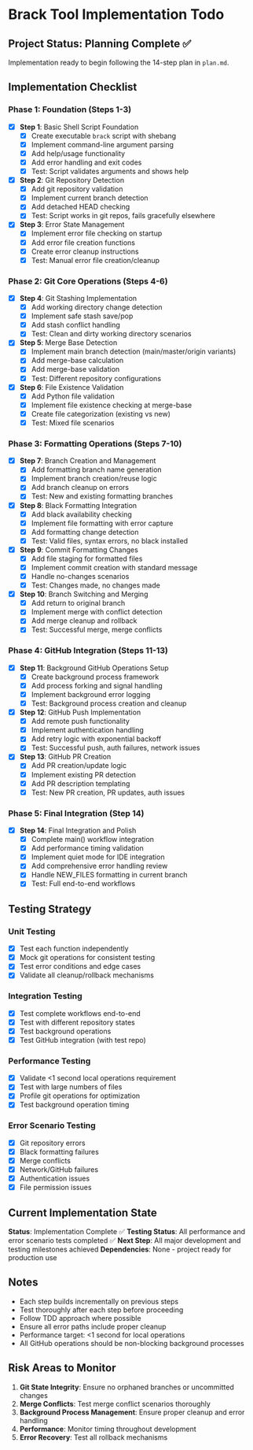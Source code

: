 # Brack Tool Implementation Todo

## Project Status: Planning Complete ✅

Implementation ready to begin following the 14-step plan in `plan.md`.

## Implementation Checklist

### Phase 1: Foundation (Steps 1-3)
- [x] **Step 1**: Basic Shell Script Foundation
  - [x] Create executable `brack` script with shebang
  - [x] Implement command-line argument parsing
  - [x] Add help/usage functionality
  - [x] Add error handling and exit codes
  - [x] Test: Script validates arguments and shows help

- [x] **Step 2**: Git Repository Detection
  - [x] Add git repository validation
  - [x] Implement current branch detection
  - [x] Add detached HEAD checking
  - [x] Test: Script works in git repos, fails gracefully elsewhere

- [x] **Step 3**: Error State Management
  - [x] Implement error file checking on startup
  - [x] Add error file creation functions
  - [x] Create error cleanup instructions
  - [x] Test: Manual error file creation/cleanup

### Phase 2: Git Core Operations (Steps 4-6)
- [x] **Step 4**: Git Stashing Implementation
  - [x] Add working directory change detection
  - [x] Implement safe stash save/pop
  - [x] Add stash conflict handling
  - [x] Test: Clean and dirty working directory scenarios

- [x] **Step 5**: Merge Base Detection
  - [x] Implement main branch detection (main/master/origin variants)
  - [x] Add merge-base calculation
  - [x] Add merge-base validation
  - [x] Test: Different repository configurations

- [x] **Step 6**: File Existence Validation
  - [x] Add Python file validation
  - [x] Implement file existence checking at merge-base
  - [x] Create file categorization (existing vs new)
  - [x] Test: Mixed file scenarios

### Phase 3: Formatting Operations (Steps 7-10)
- [x] **Step 7**: Branch Creation and Management
  - [x] Add formatting branch name generation
  - [x] Implement branch creation/reuse logic
  - [x] Add branch cleanup on errors
  - [x] Test: New and existing formatting branches

- [x] **Step 8**: Black Formatting Integration
  - [x] Add black availability checking
  - [x] Implement file formatting with error capture
  - [x] Add formatting change detection
  - [x] Test: Valid files, syntax errors, no black installed

- [x] **Step 9**: Commit Formatting Changes
  - [x] Add file staging for formatted files
  - [x] Implement commit creation with standard message
  - [x] Handle no-changes scenarios
  - [x] Test: Changes made, no changes made

- [x] **Step 10**: Branch Switching and Merging
  - [x] Add return to original branch
  - [x] Implement merge with conflict detection
  - [x] Add merge cleanup and rollback
  - [x] Test: Successful merge, merge conflicts

### Phase 4: GitHub Integration (Steps 11-13)
- [x] **Step 11**: Background GitHub Operations Setup
  - [x] Create background process framework
  - [x] Add process forking and signal handling
  - [x] Implement background error logging
  - [x] Test: Background process creation and cleanup

- [x] **Step 12**: GitHub Push Implementation
  - [x] Add remote push functionality
  - [x] Implement authentication handling
  - [x] Add retry logic with exponential backoff
  - [x] Test: Successful push, auth failures, network issues

- [x] **Step 13**: GitHub PR Creation
  - [x] Add PR creation/update logic
  - [x] Implement existing PR detection
  - [x] Add PR description templating
  - [x] Test: New PR creation, PR updates, auth issues

### Phase 5: Final Integration (Step 14)
- [x] **Step 14**: Final Integration and Polish
  - [x] Complete main() workflow integration
  - [x] Add performance timing validation
  - [x] Implement quiet mode for IDE integration
  - [x] Add comprehensive error handling review
  - [x] Handle NEW_FILES formatting in current branch
  - [x] Test: Full end-to-end workflows

## Testing Strategy

### Unit Testing
- [x] Test each function independently
- [x] Mock git operations for consistent testing
- [x] Test error conditions and edge cases
- [x] Validate all cleanup/rollback mechanisms

### Integration Testing
- [x] Test complete workflows end-to-end
- [x] Test with different repository states
- [x] Test background operations
- [x] Test GitHub integration (with test repo)

### Performance Testing
- [x] Validate <1 second local operations requirement
- [x] Test with large numbers of files
- [x] Profile git operations for optimization
- [x] Test background operation timing

### Error Scenario Testing
- [x] Git repository errors
- [x] Black formatting failures
- [x] Merge conflicts
- [x] Network/GitHub failures
- [x] Authentication issues
- [x] File permission issues

## Current Implementation State

**Status**: Implementation Complete ✅
**Testing Status**: All performance and error scenario tests completed ✅
**Next Step**: All major development and testing milestones achieved
**Dependencies**: None - project ready for production use

## Notes

- Each step builds incrementally on previous steps
- Test thoroughly after each step before proceeding
- Follow TDD approach where possible
- Ensure all error paths include proper cleanup
- Performance target: <1 second for local operations
- All GitHub operations should be non-blocking background processes

## Risk Areas to Monitor

1. **Git State Integrity**: Ensure no orphaned branches or uncommitted changes
2. **Merge Conflicts**: Test merge conflict scenarios thoroughly
3. **Background Process Management**: Ensure proper cleanup and error handling
4. **Performance**: Monitor timing throughout development
5. **Error Recovery**: Test all rollback mechanisms